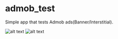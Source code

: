 # admob_test
Simple app that tests Admob ads(Banner/Interstitial).

![alt text](https://cloud.githubusercontent.com/assets/25509468/25063620/e0ef1bac-21e9-11e7-88e0-78c36e6cdc42.png)
![alt text](https://cloud.githubusercontent.com/assets/25509468/25063621/e0f3452e-21e9-11e7-8f8b-4370039385f5.png)
